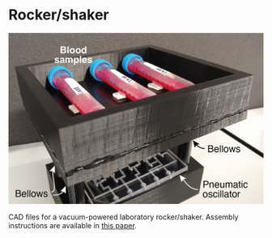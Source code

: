 # Rocker/shaker

![alt text](rocker.png)

CAD files for a vacuum-powered laboratory rocker/shaker.  Assembly instructions are available in [this paper](https://www.medrxiv.org/content/10.1101/2024.01.24.24301744v1).
